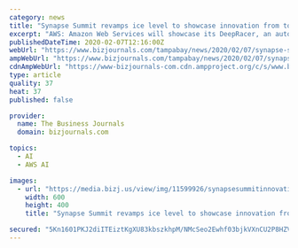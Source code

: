 ```yaml
---
category: news
title: "Synapse Summit revamps ice level to showcase innovation from top Tampa Bay companies"
excerpt: "AWS: Amazon Web Services will showcase its DeepRacer, an autonomous vehicle, which runs from a cloud-based 3D racing simulator. Nielsen: The company will give an up-close look at how it uses IoT ..."
publishedDateTime: 2020-02-07T12:16:00Z
webUrl: "https://www.bizjournals.com/tampabay/news/2020/02/07/synapse-summit-revamps-icelevel-to-showcase.html"
ampWebUrl: "https://www.bizjournals.com/tampabay/news/2020/02/07/synapse-summit-revamps-icelevel-to-showcase.amp.html"
cdnAmpWebUrl: "https://www-bizjournals-com.cdn.ampproject.org/c/s/www.bizjournals.com/tampabay/news/2020/02/07/synapse-summit-revamps-icelevel-to-showcase.amp.html"
type: article
quality: 37
heat: 37
published: false

provider:
  name: The Business Journals
  domain: bizjournals.com

topics:
  - AI
  - AWS AI

images:
  - url: "https://media.bizj.us/view/img/11599926/synapsesummitinnovationsontheice*600xx1500-1000-36-0.jpg"
    width: 600
    height: 400
    title: "Synapse Summit revamps ice level to showcase innovation from top Tampa Bay companies"

secured: "5Kn1601PKJ2diITEiztKgXU83kbszkhpM/NMcSeo2Ewhf03bjkVXnCU2P8HZVaspcObzUD20SkZ6sQPStryrZn2FYunPZ0Ms5SRjk6nv+eKVP0diCoeC68rcs7lDh49YsubJLclwL7luRUdWqLuuW793fng1F3hZgKzn0tvyB1n2iukKeoYeMKSdCk2gP1Va0GE//Oah3oc4EVJ5sf7iJ0565CTq47SCMUMpG/saA07Aabkvr+eHVArNG9RnlwEZXxkc82MI4OGxlHlkuUIkk7G7bl0ruYyEytUyLYNEk90G6B2ADbnZSrAzdC2iy7Re;xEpUy07ztzcvQrNm1YFTUw=="
---
```


